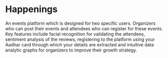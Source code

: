 # Happenings
An events platform which is designed for two specific users. Organizers who can post their events and attendees who can register for these events. Key features include facial recognition for validating the attendees, sentiment analysis of the reviews, registering to the platform using your Aadhar card through which your details are extracted and intuitive data analytic graphs for organizers to improve their growth strategy. 
